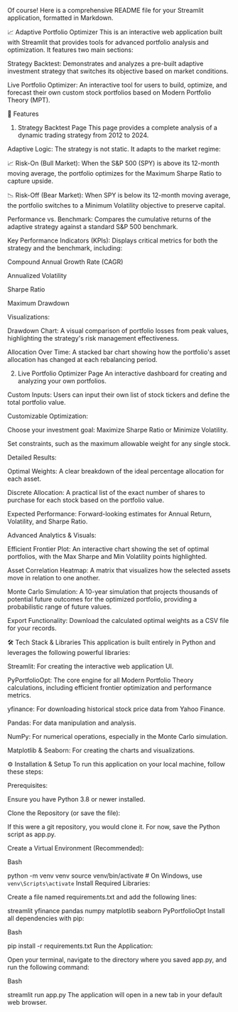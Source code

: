 Of course! Here is a comprehensive README file for your Streamlit application, formatted in Markdown.

📈 Adaptive Portfolio Optimizer
This is an interactive web application built with Streamlit that provides tools for advanced portfolio analysis and optimization. It features two main sections:

Strategy Backtest: Demonstrates and analyzes a pre-built adaptive investment strategy that switches its objective based on market conditions.

Live Portfolio Optimizer: An interactive tool for users to build, optimize, and forecast their own custom stock portfolios based on Modern Portfolio Theory (MPT).

🚀 Features
1. Strategy Backtest Page
This page provides a complete analysis of a dynamic trading strategy from 2012 to 2024.

Adaptive Logic: The strategy is not static. It adapts to the market regime:

📈 Risk-On (Bull Market): When the S&P 500 (SPY) is above its 12-month moving average, the portfolio optimizes for the Maximum Sharpe Ratio to capture upside.

📉 Risk-Off (Bear Market): When SPY is below its 12-month moving average, the portfolio switches to a Minimum Volatility objective to preserve capital.

Performance vs. Benchmark: Compares the cumulative returns of the adaptive strategy against a standard S&P 500 benchmark.

Key Performance Indicators (KPIs): Displays critical metrics for both the strategy and the benchmark, including:

Compound Annual Growth Rate (CAGR)

Annualized Volatility

Sharpe Ratio

Maximum Drawdown

Visualizations:

Drawdown Chart: A visual comparison of portfolio losses from peak values, highlighting the strategy's risk management effectiveness.

Allocation Over Time: A stacked bar chart showing how the portfolio's asset allocation has changed at each rebalancing period.

2. Live Portfolio Optimizer Page
An interactive dashboard for creating and analyzing your own portfolios.

Custom Inputs: Users can input their own list of stock tickers and define the total portfolio value.

Customizable Optimization:

Choose your investment goal: Maximize Sharpe Ratio or Minimize Volatility.

Set constraints, such as the maximum allowable weight for any single stock.

Detailed Results:

Optimal Weights: A clear breakdown of the ideal percentage allocation for each asset.

Discrete Allocation: A practical list of the exact number of shares to purchase for each stock based on the portfolio value.

Expected Performance: Forward-looking estimates for Annual Return, Volatility, and Sharpe Ratio.

Advanced Analytics & Visuals:

Efficient Frontier Plot: An interactive chart showing the set of optimal portfolios, with the Max Sharpe and Min Volatility points highlighted.

Asset Correlation Heatmap: A matrix that visualizes how the selected assets move in relation to one another.

Monte Carlo Simulation: A 10-year simulation that projects thousands of potential future outcomes for the optimized portfolio, providing a probabilistic range of future values.

Export Functionality: Download the calculated optimal weights as a CSV file for your records.

🛠️ Tech Stack & Libraries
This application is built entirely in Python and leverages the following powerful libraries:

Streamlit: For creating the interactive web application UI.

PyPortfolioOpt: The core engine for all Modern Portfolio Theory calculations, including efficient frontier optimization and performance metrics.

yfinance: For downloading historical stock price data from Yahoo Finance.

Pandas: For data manipulation and analysis.

NumPy: For numerical operations, especially in the Monte Carlo simulation.

Matplotlib & Seaborn: For creating the charts and visualizations.

⚙️ Installation & Setup
To run this application on your local machine, follow these steps:

Prerequisites:

Ensure you have Python 3.8 or newer installed.

Clone the Repository (or save the file):

If this were a git repository, you would clone it. For now, save the Python script as app.py.

Create a Virtual Environment (Recommended):

Bash

python -m venv venv
source venv/bin/activate  # On Windows, use `venv\Scripts\activate`
Install Required Libraries:

Create a file named requirements.txt and add the following lines:

streamlit
yfinance
pandas
numpy
matplotlib
seaborn
PyPortfolioOpt
Install all dependencies with pip:

Bash

pip install -r requirements.txt
Run the Application:

Open your terminal, navigate to the directory where you saved app.py, and run the following command:

Bash

streamlit run app.py
The application will open in a new tab in your default web browser.
